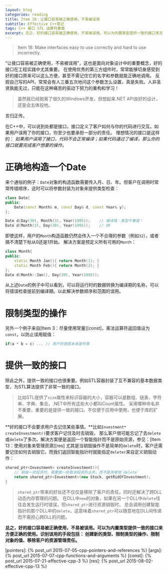 ```yaml
---
layout: blog
categories: reading
title: Item 18：让接口容易被正确使用，不易被误用
subtitle: Effective C++笔记
tags: C++ 接口 STL 运算符重载
excerpt: 总之，好的接口容易被正确使用，不易被误用。可以为内置类型提供一致的接口来方便正确的使用。识别误用的手段包括：创建新的类型、限制类型的操作、限制对象的值、移除客户的资源管理责任。
---
```


> Item 18: Make interfaces easy to use correctly and hard to use incorrectly.

“让接口容易被正确使用，不易被误用”，这也是面向对象设计中的重要概念，好的接口在工程实践中尤其重要。
在使用优秀的第三方组件时，常常能够切身感受到好的接口原来可以这么方便，甚至不需记住它的名字和参数就能正确地调用。
反观自己写的API，常常会有人三番五次地问这个参数怎么设置，真是失败。人非圣贤孰能无过，只能在这种痛苦的驱动下努力的重构和学习！

> 虽然我已经脱离了很久的Windows开发，但想起来.NET API良好的设计，还是会五体投地。

言归正传。

在C++中，可以说到处都是接口，接口定义了客户如何与你的代码进行交互。如果用户误用了你的接口，你至少也要承担一部分的责任。
理想情况的接口是这样的：
*如果用户误用了接口，代码不会正常编译；如果代码通过了编译，那么你的接口就要完成客户想要的操作。*

<!--more-->

# 正确地构造一个Date

来个通俗的例子：`Date`对象的构造函数需要传入月、日、年。但客户在调用时常常传错顺序，这时可以将参数封装为对象来提供类型检查：

```cpp
class Date{
public:
    Date(const Month& m, const Day& d, const Year& y);
};

Date d(Day(30), Month(3), Year(1995));    // 编译错：类型不兼容！
Date d(Month(3), Day(30), Year(1995));    // OK
```

即使这样，用户的`Month`构造函数仍然会传入一个不合理的参数（例如`32`），或者搞不清楚下标从0还是1开始。
解决方案是预定义所有可用的`Month`：

```cpp
class Month{
public:
    static Month Jan(){ return Month(1); }
    static Month Feb(){ return Month(2); }
};
Date d(Month::Jan(), Day(30), Year(1995));
```

从上述`Date`的例子中可以看到，可以将运行时的数据转换为编译期的名称，可以将错误检查提前到编译期。以此解决参数顺序和范围的误用。

# 限制类型的操作

另外一个例子来自[Item 3：尽量使用常量][const]，乘法运算符返回值设为`const`，以防止误用赋值：

```cpp
if(a * b = c) ... // 用户的意图本来是判等
```

# 提供一致的接口

除此之外，提供一致的接口也很重要。例如STL容器封装了互不兼容的基本数据类型，为STL算法提供了非常一致的接口。

> 比如STL提供了`size`属性来标识容器的大小，容器可以是数组、链表、字符串、字典、集合。.NET中所有这些大小都叫Count属性。
采用哪种命名并不重要，重要的是提供一致的接口。不仅便于应用中使用，也便于库的扩展。

**好的接口不会要求用户去记住某些事情。**比如`Investment* createInvestment()`要求客户记住及时去销毁，
那么客户很可能忘记了去`delete`或`delete`了多次。解决方案便是返回一个智能指针而不是原始资源，参见：[Item 13：使用对象来管理资源][res]
尤其是当销毁操作不是简单的`delete`时，客户还需要记住如何去销毁它。而我们返回智能指针时就能指定`deleter`来自定义销毁动作：

```cpp
shared_ptr<Investment> createInvestment(){
    // 销毁一项投资时，需要做一些取消投资的业务，而不是简单地`delete`
    return shared_ptr<Investment>(new Stock, getRidOfInvestment);
}
```

> `shared_ptr`带来的好处还不仅仅是移除了客户的责任，同时还解决了跨DLL动态内存管理的问题。
> 在DLL中`new`的对象，如果在另一个DLL中`delete`往往会发生运行时错误，但`shared_ptr`进行资源销毁时，
> 总会调用创建智能指针的那个DLL中的`delete`，这意味着`shared_ptr`可以随意地在DLL间传递而不需担心跨DLL的问题。

**总之，好的接口容易被正确使用，不易被误用。可以为内置类型提供一致的接口来方便正确的使用。识别误用的手段包括：
创建新的类型、限制类型的操作、限制对象的值、移除客户的资源管理责任。**

[pointers]: {% post_url 2015-07-05-cpp-pointers-and-references %}
[args]: {% post_url 2015-07-07-cpp-functions-and-arguments %}
[const]: {% post_url 2015-07-21-effective-cpp-3 %}
[res]: {% post_url 2015-08-02-effective-cpp-13 %}
